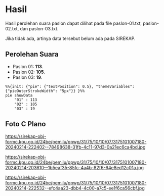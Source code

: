 # Hasil

Hasil perolehan suara paslon dapat dilihat pada file paslon-01.txt, paslon-02.txt, dan paslon-03.txt.

Jika tidak ada, artinya data tersebut belum ada pada SIREKAP.

## Perolehan Suara

 * Paslon 01: **113**.
 * Paslon 02: **105**.
 * Paslon 03: **19**.

```mermaid
%%{init: {"pie": {"textPosition": 0.5}, "themeVariables": {"pieOuterStrokeWidth": "5px"}} }%%
pie showData
    "01" : 113
    "02" : 105
    "03" : 19
```
## Foto C Plano

https://sirekap-obj-formc.kpu.go.id/24be/pemilu/ppwp/31/75/10/10/07/3175101007180-20240214-222402--78498638-31fb-4c11-97d3-0a21ec6ca4bd.jpg

https://sirekap-obj-formc.kpu.go.id/24be/pemilu/ppwp/31/75/10/10/07/3175101007180-20240214-203610--1b5eaf35-85fc-4a4b-82f6-64e8ed12c01a.jpg

https://sirekap-obj-formc.kpu.go.id/24be/pemilu/ppwp/31/75/10/10/07/3175101007180-20240214-222532--efc4aa23-dbb4-4c00-a7c5-ee1f6ca56cbf.jpg

